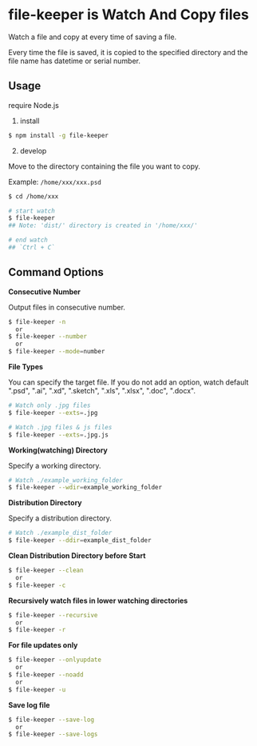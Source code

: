 # file-keeper is Watch And Copy files

Watch a file and copy at every time of saving a file.

Every time the file is saved, it is copied to the specified directory and the file name has datetime or serial number.

## Usage

require Node.js

1. install

```bash
$ npm install -g file-keeper
```

2. develop

Move to the directory containing the file you want to copy.

Example: 
  `/home/xxx/xxx.psd`

```bash
$ cd /home/xxx

# start watch
$ file-keeper
## Note: 'dist/' directory is created in '/home/xxx/'

# end watch
## `Ctrl + C`
```

## Command Options

**Consecutive Number**

Output files in consecutive number.

```bash
$ file-keeper -n
  or
$ file-keeper --number
  or
$ file-keeper --mode=number
```

**File Types**

You can specify the target file.
If you do not add an option, watch default ".psd", ".ai", ".xd", ".sketch", ".xls", ".xlsx", ".doc", ".docx".

```bash
# Watch only .jpg files
$ file-keeper --exts=.jpg

# Watch .jpg files & js files
$ file-keeper --exts=.jpg.js

```

**Working(watching) Directory**

Specify a working directory.

```bash
# Watch ./example_working_folder
$ file-keeper --wdir=example_working_folder
```

**Distribution Directory**

Specify a distribution directory.

```bash
# Watch ./example_dist_folder
$ file-keeper --ddir=example_dist_folder
```

**Clean Distribution Directory before Start**

```bash
$ file-keeper --clean
  or
$ file-keeper -c
```

**Recursively watch files in lower watching directories**

```bash
$ file-keeper --recursive
  or
$ file-keeper -r
```

**For file updates only**

```bash
$ file-keeper --onlyupdate
  or
$ file-keeper --noadd
  or
$ file-keeper -u
```

**Save log file**

```bash
$ file-keeper --save-log
  or
$ file-keeper --save-logs
```
